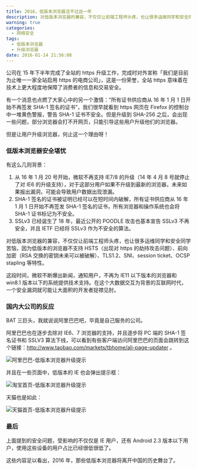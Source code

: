 ```yaml
---
title: 2016，低版本浏览器活不过这一年
description: 对低版本浏览器的兼容，不仅仅让前端工程师头疼，也让很多运维同学和安全同学苦恼，因为低版本的浏览器不支持 HSTS（出现对 https 的劫持攻击问题）、前向加密（RSA 交换的密钥未来可以被破解）、TLS1.2、SNI、session ticket、OCSP stapling 等特性。
warning: true
categories:
  - 网络安全
tags:
  - 低版本浏览器
  - 升级浏览器
date: 2016-01-14 21:56:08
---
```



公司在 15 年下半年完成了全站的 https 升级工作，完成时对外宣称「我们是目前为止唯一一家全站启用 https 的电商公司」，这是一份荣誉，全站 https 意味着在技术上更大程度地保障了消费者的信息和交易安全。

有一个消息也点燃了大家心中的另一个激情：“所有证书供应商从 16 年 1 月 1 日开始不再签发 SHA-1 签名的证书”，我们很早就看到 https 网页在 Firefox 的控制台中一堆黄色警报，警告 SHA-1 证书不安全。但是升级到 SHA-256 之后，会出现一些问题，部分浏览器会打不开网页，只能引导这些用户升级他们的浏览器。

但是让用户升级浏览器，何止这一个理由呀！

<!--more-->

### 低版本浏览器安全堪忧

有这么几则背景：

1. 从 16 年 1 月 20 号开始，微软不再支持 IE7/8 的升级（14 年 4 月 8 号就停止了对 IE6 的升级支持），对于这部分用户如果不升级到最新的浏览器，未来如果报出漏洞，可能会导致用户数据出现泄漏。
2. SHA-1 签名的证书被证明已经可以在短时间内破解，所有证书供应商从 16 年 1 月 1 日开始不再签发 SHA-1 签名的证书，所有浏览器和操作系统也会将 SHA-1 证书标记为不安全。
3. SSLv3 已经诞生了 18 年，最近公开的 POODLE 攻击也基本宣告 SSLv3 不再安全，并且 IETF 已经将 SSLv3 作为不安全的算法。
    
对低版本浏览器的兼容，不仅仅让前端工程师头疼，也让很多运维同学和安全同学苦恼，因为低版本的浏览器不支持 HSTS（出现对 https 的劫持攻击问题）、前向加密（RSA 交换的密钥未来可以被破解）、TLS1.2、SNI、session ticket、OCSP stapling 等特性。

这段时间，微软不断爆出新闻，通知用户，不再为 IE11 以下版本的浏览器和 win8.1 版本以下的系统提供技术支持。在这个大数据交互为背景的互联网时代，一个安全漏洞就可能让大面积的开发者捉襟见肘。

### 国内大公司的反应

BAT 三巨头，我就说说阿里巴巴吧，毕竟是自己服务的公司。

阿里巴巴也在逐步去除对 IE6、7 浏览器的支持，并且逐步将 PC 端的 SHA-1 签名证书和 SSLV3 算法下线，可以看到有些客户端访问阿里巴巴的页面会跳转到这个链接：<http://www.taobao.com/markets/tbhome/ali-page-updater> 。

![阿里巴巴-低版本浏览器升级提示](https://www.barretlee.com/blogimgs/2016/01/14/20160104_adb5e2a1.png)

并且在一些页面中，低版本的 IE 也会弹出提示框：

![淘宝首页-低版本浏览器升级提示](https://www.barretlee.com/blogimgs/2016/01/14/20160104_587c7ec3.png)

天猫也是如此：

![天猫首页-低版本浏览器升级提示](https://www.barretlee.com/blogimgs/2016/01/14/20160104_b41635cc.png)

### 最后

上面提到的安全问题，受影响的不仅仅是 IE 用户，还有 Android 2.3 版本以下用户，使用这些设备的用户占比已经很低很低了。

这些内容足以看出，2016 年，那些低版本浏览器将离开中国的历史舞台了。


